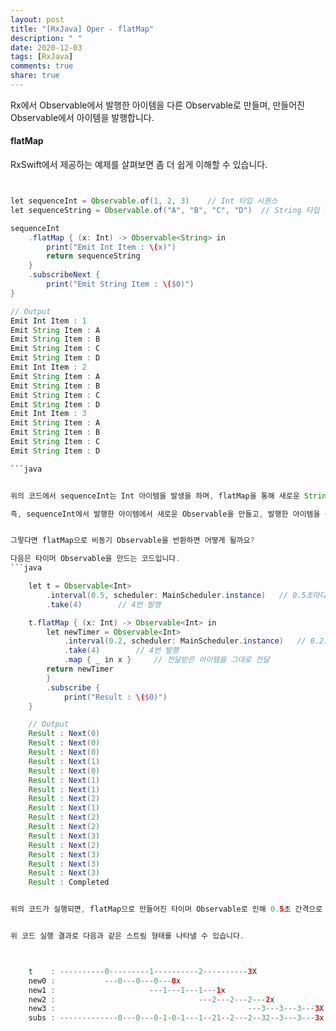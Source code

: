 ```yaml
---
layout: post
title: "[RxJava] Oper - flatMap"
description: " "
date: 2020-12-03
tags: [RxJava]
comments: true
share: true
---
```



Rx에서 Observable에서 발행한 아이템을 다른 Observable로 만들며, 만들어진 Observable에서 아이템을 발행합니다.

#### flatMap


RxSwift에서 제공하는 예제를 살펴보면 좀 더 쉽게 이해할 수 있습니다.

```java


let sequenceInt = Observable.of(1, 2, 3)	// Int 타입 시퀀스
let sequenceString = Observable.of("A", "B", "C", "D")	// String 타입 시퀀스

sequenceInt
	.flatMap { (x: Int) -> Observable<String> in
		print("Emit Int Item : \(x)")
		return sequenceString
	}
	.subscribeNext {
		print("Emit String Item : \($0)")
}

// Output
Emit Int Item : 1
Emit String Item : A
Emit String Item : B
Emit String Item : C
Emit String Item : D
Emit Int Item : 2
Emit String Item : A
Emit String Item : B
Emit String Item : C
Emit String Item : D
Emit Int Item : 3
Emit String Item : A
Emit String Item : B
Emit String Item : C
Emit String Item : D

```java


위의 코드에서 sequenceInt는 Int 아이템을 발생을 하며, flatMap을 통해 새로운 String 타입 Observable 시퀀스를 반환합니다.

즉, sequenceInt에서 발행한 아이템에서 새로운 Observable을 만들고, 발행한 아이템을 구독하여 출력합니다.


그렇다면 flatMap으로 비동기 Observable을 반환하면 어떻게 될까요?

다음은 타이머 Observable을 만드는 코드입니다.
```java

	let t = Observable<Int>
		.interval(0.5, scheduler: MainScheduler.instance)	// 0.5초마다 발행
		.take(4)		// 4번 발행

	t.flatMap { (x: Int) -> Observable<Int> in
		let newTimer = Observable<Int>
			.interval(0.2, scheduler: MainScheduler.instance)	// 0.2초마다 발행
			.take(4)		// 4번 발행
			.map { _ in x }		// 전달받은 아이템을 그대로 전달
		return newTimer
		}
		.subscribe {
			print("Result : \($0)")
	}

	// Output
	Result : Next(0)
	Result : Next(0)
	Result : Next(0)
	Result : Next(1)
	Result : Next(0)
	Result : Next(1)
	Result : Next(1)
	Result : Next(2)
	Result : Next(1)
	Result : Next(2)
	Result : Next(2)
	Result : Next(3)
	Result : Next(2)
	Result : Next(3)
	Result : Next(3)
	Result : Next(3)
	Result : Completed


위의 코드가 실행되면, flatMap으로 만들어진 타이머 Observable로 인해 0.5초 간격으로 여러 개의 Observable이 동시에 수행하게 됩니다.


위 코드 실행 결과로 다음과 같은 스트림 형태를 나타낼 수 있습니다.



	t    : ----------0---------1----------2----------3X
	new0 :           ---0---0---0---0x
	new1 :                     ---1---1---1---1x
	new2 :                                ---2---2---2---2x
	new3 :                                           ---3---3---3---3X
	subs : -------------0---0---0-1-0-1---1--21--2---2--32--3---3---3x
